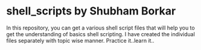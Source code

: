 # shell_scripts by Shubham Borkar
In this repository, you can get a various shell script files 
that will help you to get the understanding of basics shell scripting.
I have created the individual files separately with topic wise manner.
Practice it..learn it..
